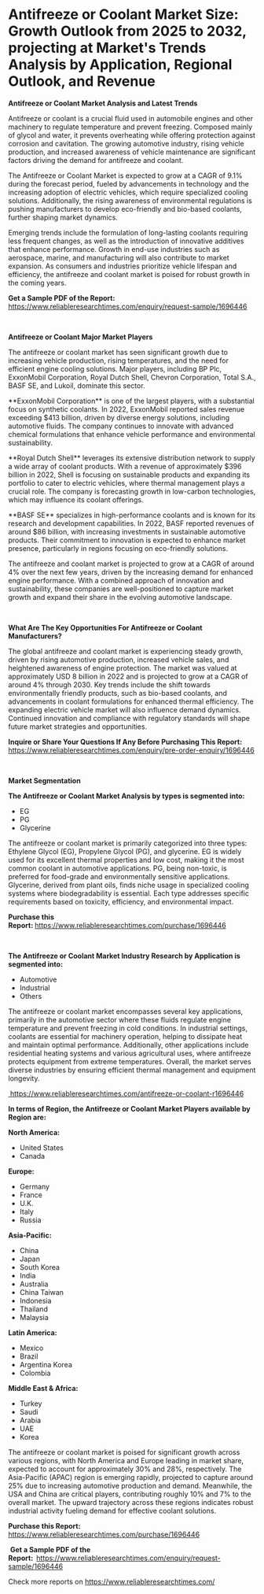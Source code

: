 <p><h1>Antifreeze or Coolant Market Size: Growth Outlook from 2025 to 2032, projecting at Market's Trends Analysis by Application, Regional Outlook, and Revenue</h1></p><p><strong>Antifreeze or Coolant Market Analysis and Latest Trends</strong></p>
<p><p>Antifreeze or coolant is a crucial fluid used in automobile engines and other machinery to regulate temperature and prevent freezing. Composed mainly of glycol and water, it prevents overheating while offering protection against corrosion and cavitation. The growing automotive industry, rising vehicle production, and increased awareness of vehicle maintenance are significant factors driving the demand for antifreeze and coolant.</p><p>The Antifreeze or Coolant Market is expected to grow at a CAGR of 9.1% during the forecast period, fueled by advancements in technology and the increasing adoption of electric vehicles, which require specialized cooling solutions. Additionally, the rising awareness of environmental regulations is pushing manufacturers to develop eco-friendly and bio-based coolants, further shaping market dynamics.</p><p>Emerging trends include the formulation of long-lasting coolants requiring less frequent changes, as well as the introduction of innovative additives that enhance performance. Growth in end-use industries such as aerospace, marine, and manufacturing will also contribute to market expansion. As consumers and industries prioritize vehicle lifespan and efficiency, the antifreeze and coolant market is poised for robust growth in the coming years.</p></p>
<p><strong>Get a Sample PDF of the Report:&nbsp;</strong> <a href="https://www.reliableresearchtimes.com/enquiry/request-sample/1696446?utm_campaign=3059&utm_medium=2&utm_source=Github&utm_content=ia&utm_term=31032025&utm_id=antifreeze-or-coolant">https://www.reliableresearchtimes.com/enquiry/request-sample/1696446</a></p>
<p>&nbsp;</p>
<p><strong>Antifreeze or Coolant Major Market Players</strong></p>
<p><p>The antifreeze or coolant market has seen significant growth due to increasing vehicle production, rising temperatures, and the need for efficient engine cooling solutions. Major players, including BP Plc, ExxonMobil Corporation, Royal Dutch Shell, Chevron Corporation, Total S.A., BASF SE, and Lukoil, dominate this sector.</p><p>**ExxonMobil Corporation** is one of the largest players, with a substantial focus on synthetic coolants. In 2022, ExxonMobil reported sales revenue exceeding $413 billion, driven by diverse energy solutions, including automotive fluids. The company continues to innovate with advanced chemical formulations that enhance vehicle performance and environmental sustainability.</p><p>**Royal Dutch Shell** leverages its extensive distribution network to supply a wide array of coolant products. With a revenue of approximately $396 billion in 2022, Shell is focusing on sustainable products and expanding its portfolio to cater to electric vehicles, where thermal management plays a crucial role. The company is forecasting growth in low-carbon technologies, which may influence its coolant offerings.</p><p>**BASF SE** specializes in high-performance coolants and is known for its research and development capabilities. In 2022, BASF reported revenues of around $86 billion, with increasing investments in sustainable automotive products. Their commitment to innovation is expected to enhance market presence, particularly in regions focusing on eco-friendly solutions.</p><p>The antifreeze and coolant market is projected to grow at a CAGR of around 4% over the next few years, driven by the increasing demand for enhanced engine performance. With a combined approach of innovation and sustainability, these companies are well-positioned to capture market growth and expand their share in the evolving automotive landscape.</p></p>
<p>&nbsp;</p>
<p><strong>What Are The Key Opportunities For Antifreeze or Coolant Manufacturers?</strong></p>
<p><p>The global antifreeze and coolant market is experiencing steady growth, driven by rising automotive production, increased vehicle sales, and heightened awareness of engine protection. The market was valued at approximately USD 8 billion in 2022 and is projected to grow at a CAGR of around 4% through 2030. Key trends include the shift towards environmentally friendly products, such as bio-based coolants, and advancements in coolant formulations for enhanced thermal efficiency. The expanding electric vehicle market will also influence demand dynamics. Continued innovation and compliance with regulatory standards will shape future market strategies and opportunities.</p></p>
<p><strong>Inquire or Share Your Questions If Any Before Purchasing This Report:</strong> <a href="https://www.reliableresearchtimes.com/enquiry/pre-order-enquiry/1696446?utm_campaign=3059&utm_medium=2&utm_source=Github&utm_content=ia&utm_term=31032025&utm_id=antifreeze-or-coolant">https://www.reliableresearchtimes.com/enquiry/pre-order-enquiry/1696446</a></p>
<p>&nbsp;</p>
<p><strong>Market Segmentation</strong></p>
<p><strong>The Antifreeze or Coolant Market Analysis by types is segmented into:</strong></p>
<p><ul><li>EG</li><li>PG</li><li>Glycerine</li></ul></p>
<p><p>The antifreeze or coolant market is primarily categorized into three types: Ethylene Glycol (EG), Propylene Glycol (PG), and glycerine. EG is widely used for its excellent thermal properties and low cost, making it the most common coolant in automotive applications. PG, being non-toxic, is preferred for food-grade and environmentally sensitive applications. Glycerine, derived from plant oils, finds niche usage in specialized cooling systems where biodegradability is essential. Each type addresses specific requirements based on toxicity, efficiency, and environmental impact.</p></p>
<p><strong>Purchase this Report:&nbsp;</strong><a href="https://www.reliableresearchtimes.com/purchase/1696446?utm_campaign=3059&utm_medium=2&utm_source=Github&utm_content=ia&utm_term=31032025&utm_id=antifreeze-or-coolant">https://www.reliableresearchtimes.com/purchase/1696446</a></p>
<p>&nbsp;</p>
<p><strong>The Antifreeze or Coolant Market Industry Research by Application is segmented into:</strong></p>
<p><ul><li>Automotive</li><li>Industrial</li><li>Others</li></ul></p>
<p><p>The antifreeze or coolant market encompasses several key applications, primarily in the automotive sector where these fluids regulate engine temperature and prevent freezing in cold conditions. In industrial settings, coolants are essential for machinery operation, helping to dissipate heat and maintain optimal performance. Additionally, other applications include residential heating systems and various agricultural uses, where antifreeze protects equipment from extreme temperatures. Overall, the market serves diverse industries by ensuring efficient thermal management and equipment longevity.</p></p>
<p><a href="https://www.reliableresearchtimes.com/antifreeze-or-coolant-r1696446?utm_campaign=3059&utm_medium=2&utm_source=Github&utm_content=ia&utm_term=31032025&utm_id=antifreeze-or-coolant">&nbsp;https://www.reliableresearchtimes.com/antifreeze-or-coolant-r1696446</a></p>
<p><strong>In terms of Region, the Antifreeze or Coolant Market Players available by Region are:</strong></p>
<p>
    <p> <strong> North America: </strong>
        <ul>
            <li>United States</li>
            <li>Canada</li>
        </ul>
        </p> 
    <p> <strong> Europe: </strong>
        <ul>
            <li>Germany</li>
            <li>France</li>
            <li>U.K.</li>
            <li>Italy</li>
            <li>Russia</li>
        </ul>
        </p> 
    <p> <strong> Asia-Pacific: </strong>
        <ul>
            <li>China</li>
            <li>Japan</li>
            <li>South Korea</li>
            <li>India</li>
            <li>Australia</li>
            <li>China Taiwan</li>
            <li>Indonesia</li>
            <li>Thailand</li>
            <li>Malaysia</li>
        </ul>
        </p> 
    <p> <strong> Latin America: </strong>
        <ul>
            <li>Mexico</li>
            <li>Brazil</li>
            <li>Argentina Korea</li>
            <li>Colombia</li>
        </ul>
        </p> 
    <p> <strong> Middle East & Africa: </strong>
        <ul>
            <li>Turkey</li>
            <li>Saudi</li>
            <li>Arabia</li>
            <li>UAE</li>
            <li>Korea</li>
        </ul>
    </p>
    </p>
<p><p>The antifreeze or coolant market is poised for significant growth across various regions, with North America and Europe leading in market share, expected to account for approximately 30% and 28%, respectively. The Asia-Pacific (APAC) region is emerging rapidly, projected to capture around 25% due to increasing automotive production and demand. Meanwhile, the USA and China are critical players, contributing roughly 10% and 7% to the overall market. The upward trajectory across these regions indicates robust industrial activity fueling demand for effective coolant solutions.</p></p>
<p><strong>Purchase this Report: </strong><a href="https://www.reliableresearchtimes.com/purchase/1696446?utm_campaign=3059&utm_medium=2&utm_source=Github&utm_content=ia&utm_term=31032025&utm_id=antifreeze-or-coolant">https://www.reliableresearchtimes.com/purchase/1696446</a></p>
<p>&nbsp;<strong>Get a Sample PDF of the Report:&nbsp;&nbsp;</strong><a href="https://www.reliableresearchtimes.com/enquiry/request-sample/1696446?utm_campaign=3059&utm_medium=2&utm_source=Github&utm_content=ia&utm_term=31032025&utm_id=antifreeze-or-coolant">https://www.reliableresearchtimes.com/enquiry/request-sample/1696446</a></p>
<p><strong></strong></p>
<p>Check more reports on <a href="https://www.reliableresearchtimes.com/?utm_campaign=3059&utm_medium=2&utm_source=Github&utm_content=ia&utm_term=31032025&utm_id=antifreeze-or-coolant">https://www.reliableresearchtimes.com/</a></p>
